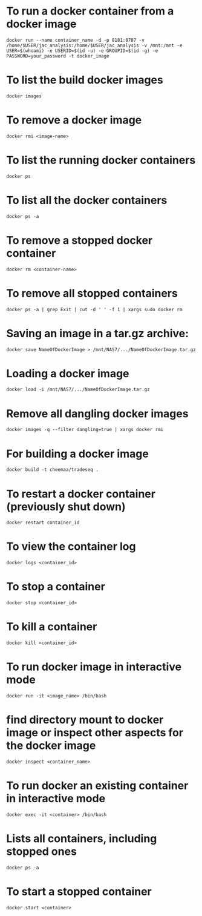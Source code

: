 # To run a docker container from a docker image
    docker run --name container_name -d -p 8181:8787 -v /home/$USER/jac_analysis:/home/$USER/jac_analysis -v /mnt:/mnt -e USER=$(whoami) -e USERID=$(id -u) -e GROUPID=$(id -g) -e PASSWORD=your_password -t docker_image

# To list the build docker images
    docker images
    
# To remove a docker image    
    docker rmi <image-name>
    
# To list the running docker containers
    docker ps
    
# To list all the docker containers
    docker ps -a

# To remove a stopped docker container
    docker rm <container-name>

# To remove all stopped containers
    docker ps -a | grep Exit | cut -d ' ' -f 1 | xargs sudo docker rm

# Saving an image in a tar.gz archive:
    docker save NameOfDockerImage > /mnt/NAS7/.../NameOfDockerImage.tar.gz

# Loading a docker image
    docker load -i /mnt/NAS7/.../NameOfDockerImage.tar.gz
    
# Remove all dangling docker images
    docker images -q --filter dangling=true | xargs docker rmi
    
# For building a docker image
    docker build -t cheemaa/tradeseq .
    
# To restart a docker container (previously shut down)
    docker restart container_id

# To view the container log
    docker logs <container_id>

# To stop a container
    docker stop <container_id>

# To kill a container
    docker kill <container_id>
    
# To run docker image in interactive mode
    docker run -it <image_name> /bin/bash

# find directory mount to docker image or inspect other aspects for the docker image
    docker inspect <container_name>

# To run docker an existing container in interactive mode
    docker exec -it <container> /bin/bash

# Lists all containers, including stopped ones
    docker ps -a  

# To start a stopped container
    docker start <container>
